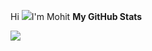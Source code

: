 Hi ![](https://user-images.githubusercontent.com/18350557/176309783-0785949b-9127-417c-8b55-ab5a4333674e.gif)I'm Mohit
<b>My GitHub Stats</b>

<a href="http://www.github.com/mohit-githuber/"><img src="https://github-readme-streak-stats.herokuapp.com/?user=mohit-githuber/&stroke=14b8a6&background=1c1917&ring=ef4444&fire=ef4444&currStreakNum=14b8a6&currStreakLabel=ef4444&sideNums=14b8a6&sideLabels=14b8a6&dates=14b8a6&hide_border=true" /></a>

